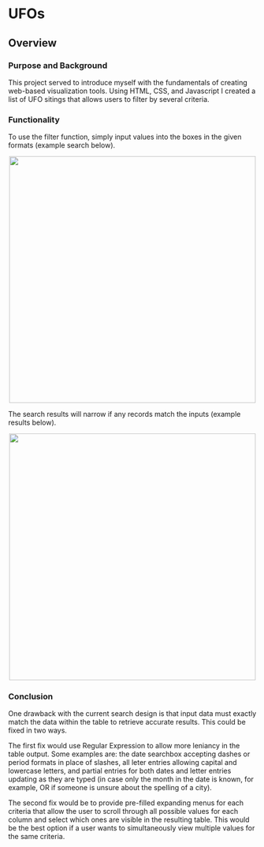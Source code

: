 # UFOs

## Overview
### Purpose and Background
This project served to introduce myself with the fundamentals of creating web-based visualization tools. Using HTML, CSS, and Javascript I created a list of UFO sitings that allows users to filter by several criteria.

### Functionality
To use the filter function, simply input values into the boxes in the given formats (example search below).

<p align="center">
  <img width=auto height="500" src=images/filter.png>
  </p>

The search results will narrow if any records match the inputs (example results below).

<p align="center">
  <img width=auto height="500" src=images/results.png>
  </p>

### Conclusion
One drawback with the current search design is that input data must exactly match the data within the table to retrieve accurate results. This could be fixed in two ways.

The first fix would use Regular Expression to allow more leniancy in the table output. Some examples are: the date searchbox accepting dashes or period formats in place of slashes, all leter entries allowing capital and lowercase letters, and partial entries for both dates and letter entries updating as they are typed (in case only the month in the date is known, for example, OR if someone is unsure about the spelling of a city).

The second fix would be to provide pre-filled expanding menus for each criteria that allow the user to scroll through all possible values for each column and select which ones are visible in the resulting table. This would be the best option if a user wants to simultaneously view multiple values for the same criteria.